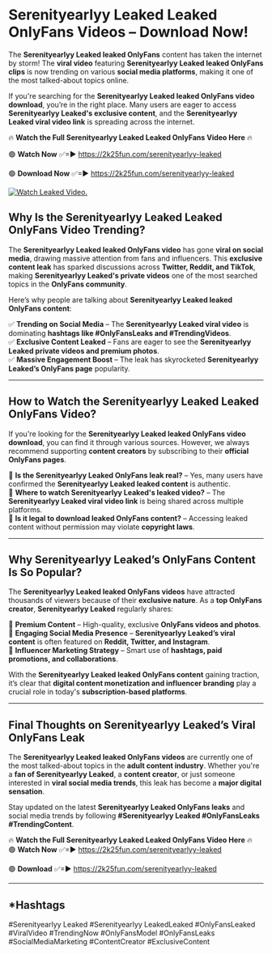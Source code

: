 # Serenityearlyy Leaked Leaked OnlyFans Videos – Download Now!

The **Serenityearlyy Leaked leaked OnlyFans** content has taken the internet by storm! The **viral video** featuring **Serenityearlyy Leaked leaked OnlyFans clips** is now trending on various **social media platforms**, making it one of the most talked-about topics online.  

If you're searching for the **Serenityearlyy Leaked leaked OnlyFans video download**, you’re in the right place. Many users are eager to access **Serenityearlyy Leaked's exclusive content**, and the **Serenityearlyy Leaked viral video link** is spreading across the internet.  

🔥 **Watch the Full Serenityearlyy Leaked Leaked OnlyFans Video Here** 🔥  

🟢 **Watch Now** ✅=► https://2k25fun.com/serenityearlyy-leaked

🟢 **Download Now** ✅=► https://2k25fun.com/serenityearlyy-leaked

[![Watch Leaked Video.](https://miro.medium.com/v2/resize:fit:828/format:webp/1*cilzJN44JGOrTw9NJCrNHA.gif "Watch Leaked Video")](https://2k25fun.com/serenityearlyy-leaked)

## **Why Is the Serenityearlyy Leaked Leaked OnlyFans Video Trending?**  

The **Serenityearlyy Leaked leaked OnlyFans video** has gone **viral on social media**, drawing massive attention from fans and influencers. This **exclusive content leak** has sparked discussions across **Twitter, Reddit, and TikTok**, making **Serenityearlyy Leaked's private videos** one of the most searched topics in the **OnlyFans community**.  

Here’s why people are talking about **Serenityearlyy Leaked leaked OnlyFans content**:  

✅ **Trending on Social Media** – The **Serenityearlyy Leaked viral video** is dominating **hashtags like #OnlyFansLeaks and #TrendingVideos**.  
✅ **Exclusive Content Leaked** – Fans are eager to see the **Serenityearlyy Leaked private videos and premium photos**.  
✅ **Massive Engagement Boost** – The leak has skyrocketed **Serenityearlyy Leaked’s OnlyFans page** popularity.  

---

## **How to Watch the Serenityearlyy Leaked Leaked OnlyFans Video?**  

If you're looking for the **Serenityearlyy Leaked leaked OnlyFans video download**, you can find it through various sources. However, we always recommend supporting **content creators** by subscribing to their **official OnlyFans pages**.  

🔹 **Is the Serenityearlyy Leaked OnlyFans leak real?** – Yes, many users have confirmed the **Serenityearlyy Leaked leaked content** is authentic.  
🔹 **Where to watch Serenityearlyy Leaked's leaked video?** – The **Serenityearlyy Leaked viral video link** is being shared across multiple platforms.  
🔹 **Is it legal to download leaked OnlyFans content?** – Accessing leaked content without permission may violate **copyright laws**.  

---

## **Why Serenityearlyy Leaked’s OnlyFans Content Is So Popular?**  

The **Serenityearlyy Leaked leaked OnlyFans videos** have attracted thousands of viewers because of their **exclusive nature**. As a **top OnlyFans creator**, **Serenityearlyy Leaked** regularly shares:  

📌 **Premium Content** – High-quality, exclusive **OnlyFans videos and photos**.  
📌 **Engaging Social Media Presence** – **Serenityearlyy Leaked’s viral content** is often featured on **Reddit, Twitter, and Instagram**.  
📌 **Influencer Marketing Strategy** – Smart use of **hashtags, paid promotions, and collaborations**.  

With the **Serenityearlyy Leaked leaked OnlyFans content** gaining traction, it’s clear that **digital content monetization and influencer branding** play a crucial role in today's **subscription-based platforms**.  

---

## **Final Thoughts on Serenityearlyy Leaked’s Viral OnlyFans Leak**  

The **Serenityearlyy Leaked leaked OnlyFans videos** are currently one of the most talked-about topics in the **adult content industry**. Whether you're a **fan of Serenityearlyy Leaked**, a **content creator**, or just someone interested in **viral social media trends**, this leak has become a **major digital sensation**.  

Stay updated on the latest **Serenityearlyy Leaked OnlyFans leaks** and social media trends by following **#Serenityearlyy Leaked #OnlyFansLeaks #TrendingContent**.  

🔥 **Watch the Full Serenityearlyy Leaked Leaked OnlyFans Video Here** 🔥  
🟢 **Watch Now** ✅=► https://2k25fun.com/serenityearlyy-leaked

🟢 **Download** ✅=► https://2k25fun.com/serenityearlyy-leaked

---

## *Hashtags
#Serenityearlyy Leaked #Serenityearlyy LeakedLeaked #OnlyFansLeaked #ViralVideo #TrendingNow #OnlyFansModel #OnlyFansLeaks #SocialMediaMarketing #ContentCreator #ExclusiveContent  